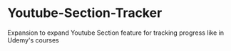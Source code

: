# Youtube-Section-Tracker
Expansion to expand Youtube Section feature for tracking progress like in Udemy's courses
